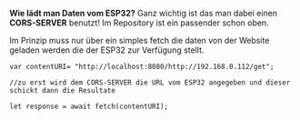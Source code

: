 **Wie lädt man Daten vom ESP32?**
Ganz wichtig ist das man dabei einen **CORS-SERVER** benutzt! Im Repository ist ein passender schon oben.

Im Prinzip muss nur über ein simples fetch die daten von der Website geladen werden die der ESP32 zur Verfügung stellt.

    var contentURI= "http://localhost:8080/http://192.168.0.112/get";
    
    //zu erst wird dem CORS-SERVER die URL vom ESP32 angegeben und dieser schickt dann die Resultate
    
    let response = await fetch(contentURI);